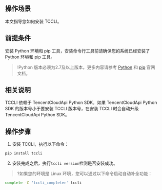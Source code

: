 

## 操作场景
本文指导您如何安装 TCCLI。


## 前提条件
安装 Python 环境和 pip 工具，安装命令行工具前请确保您的系统已经安装了 Python 环境和 pip 工具。

>!Python 版本必须为2.7及以上版本，更多内容请参考 [Python](https://www.python.org/)  和 [pip](https://pypi.org/project/pip/) 官网文档。

## 相关说明
TCCLI 依赖于 TencentCloudApi Python SDK，如果 TencentCloudApi Python SDK 的版本号小于要安装 TCCLI 版本号，在安装 TCCLI 时会自动升级 TencentCloudApi Python SDK。


## 操作步骤
1. 安装 TCCLI，执行以下命令：
```sh
pip install tccli
```
2. 安装完成之后，执行`tccli version`检测是否安装成功。
>?如果您的环境是 Linux 环境，您可以通过以下命令启动自动补全功能：
```sh
complete -C 'tccli_completer' tccli
```
